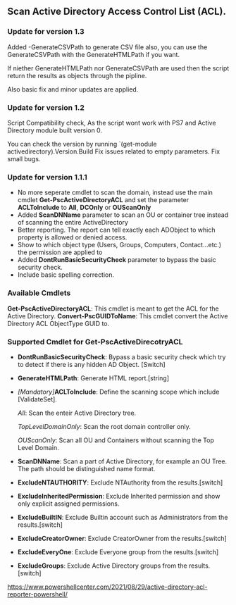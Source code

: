 ## Scan Active Directory Access Control List (ACL).

### Update for version 1.3

Added -GenerateCSVPath to generate CSV file also, you can use the GenerateCSVPath with the GenerateHTMLPath if you want.

If niether GenerateHTMLPath nor GenerateCSVPath are used then the script return the results as objects through the pipline.

Also basic fix and minor updates are applied.


### Update for version 1.2

Script Compatibility check, As the script wont work with PS7 and Active Directory module built version 0.

You can check the version by running `(get-module activedirectory).Version.Build
Fix issues related to empty parameters.
Fix small bugs.

### Update for version 1.1.1

- No more seperate cmdlet to scan the domain, instead use the main cmdlet **Get-PscActiveDirectoryACL** and set the parameter **ACLToInclude** to **All**, **DCOnly** or **OUScanOnly**
- Added **ScanDNName** parameter to scan an OU or container tree instead of scanning the entire ActiveDirectory
- Better reporting. The report can tell exactly each ADObject to which property is allowed or denied access.
- Show to which object type (Users, Groups, Computers, Contact...etc.) the permission are applied to
- Added **DontRunBasicSecurityCheck** parameter to bypass the basic security check.
- Include basic spelling correction.

### Available Cmdlets

**Get-PscActiveDirectoryACL**: This cmdlet is meant to get the ACL for the Active Directory.
**Convert-PscGUIDToName**: This cmdlet convert the Active Directory ACL ObjectType GUID to.

### Supported Cmdlet for Get-PscActiveDirecotryACL

- **DontRunBasicSecurityCheck**: Bypass a basic security check which try to detect if there is any hidden AD Object. [Switch]
- **GenerateHTMLPath**: Generate HTML report.[string]
- _[Mandatory]_**ACLToInclude**: Define the scanning scope which include [ValidateSet].

    _All_: Scan the enteir Active Directory tree.
    
    _TopLevelDomainOnly_: Scan the root domain controller only.
    
    _OUScanOnly_: Scan all OU and Containers without scanning the Top Level Domain.
    
- **ScanDNName**: Scan a part of Active Directory, for example an OU Tree. The path should be distinguished name format.
- **ExcludeNTAUTHORITY**: Exclude NTAuthority from the results.[switch]
- **ExcludeInheritedPermission**: Exclude Inherited permission and show only explicit assigned permissions.
- **ExcludeBuiltIN**: Exclude Builtin account such as Administrators from the results.[switch]
- **ExcludeCreatorOwner**: Exclude CreatorOwner from the results.[switch]
- **ExcludeEveryOne**: Exclude Everyone group from the results.[switch]
- **ExcludeGroups**: Exclude Active Directory groups from the results.[switch]

https://www.powershellcenter.com/2021/08/29/active-directory-acl-reporter-powershell/
